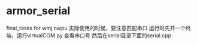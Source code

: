 # armor_serial
final_tasks for wmj nwpu
实际使用的时候，要注意匹配串口
运行时先开一个终端，运行virtualCOM.py
查看串口号
然后在serial目录下面的serial.cpp

